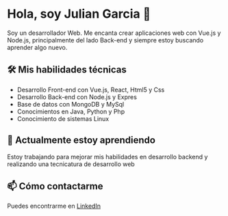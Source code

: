 # Hola, soy Julian Garcia 👋

Soy un desarrollador Web. Me encanta crear aplicaciones web con Vue.js y Node.js, principalmente del lado Back-end y siempre estoy buscando aprender algo nuevo.

## 🛠️ Mis habilidades técnicas

- Desarrollo Front-end con Vue.js, React, Html5 y Css
- Desarrollo Back-end con Node.js y Expres
- Base de datos con MongoDB y MySql
- Conocimientos en Java, Python y Php
- Conocimiento de sistemas Linux

## 🌱 Actualmente estoy aprendiendo

Estoy trabajando para mejorar mis habilidades en desarrollo backend y realizando una tecnicatura de desarrollo web

## 📫 Cómo contactarme

Puedes encontrarme en [LinkedIn](https://www.linkedin.com/in/julian-garcia/)


